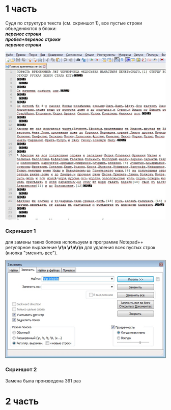 # 1 часть
Судя по структуре текста (см. скриншот 1), все пустые строки объеденяются в блоки:   
___перенос строки   
пробел+перенос строки   
перенос строки___   



![Скриншот 1](1.jpg)
### Скриншот 1   

для замены таких болокв используем в программе Notepad++ регулярное выражение __\r\n \r\n\r\n__ для удаления всех пустых строк (кнопка "зменить все").  

![Скриншот 2](2.jpg)
### Скриншот 2   

Замена была произведена 391 раз
  
# 2 часть 






